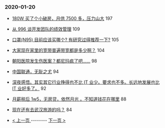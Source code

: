 ### 2020-01-20 
- [180W 买了个小破房，月供 7500 多，压力山大](https://www.v2ex.com/t/639366) 197
- [从 996 谈开发团队的绩效管理](https://www.v2ex.com/t/639294) 109
- [口罩(N95) 目前应该买哪个? 有研究过得推荐一下?](https://www.v2ex.com/t/639343) 105
- [大家现在家里的宽带普遍带宽都是多少啊？](https://www.v2ex.com/t/639352) 104
- [朝阳医院发生伤医案？都尼玛疯了吧……](https://www.v2ex.com/t/639462) 98
- [中国联通，无耻之尤](https://www.v2ex.com/t/639336) 94
- [深夜感悟。其实其它行业挣得也不比 IT 业少。要求也不多。长远地发展也比 IT 业好多了。](https://www.v2ex.com/t/639316) 92
- [月薪税后 1w5，无房贷，依然月光 。不知道钱花在哪里](https://www.v2ex.com/t/639444) 88
- [现在还有去武汉旅游的吗？](https://www.v2ex.com/t/639330) 84 

- [ < 上一页 ](https://github.com/able8/v2ex-hot-record/blob/master/2020-01-19.md) -------- [ 下一页 > ](https://github.com/able8/v2ex-hot-record/blob/master/2020-01-21.md)